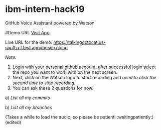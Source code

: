 # ibm-intern-hack19
GitHub Voice Assistant powered by Watson

#Demo URL
[Visit App](https://talkingoctocat.us-south.cf.test.appdomain.cloud)

Live URL for the demo:
https://talkingoctocat.us-south.cf.test.appdomain.cloud

*Note:*
1) Login with your personal github account, after successful login select the repo you want to work with on the next screen.
2) Next, click on the Watson logo to start recording and *need to click the second time to stop recording.*
3) You can ask these 2 questions for now!

a)  _List all my commits_

b)  _List all my branches_

(Takes a while to load the audio, so please be patient! :waitingpatiently:) (edited) 

